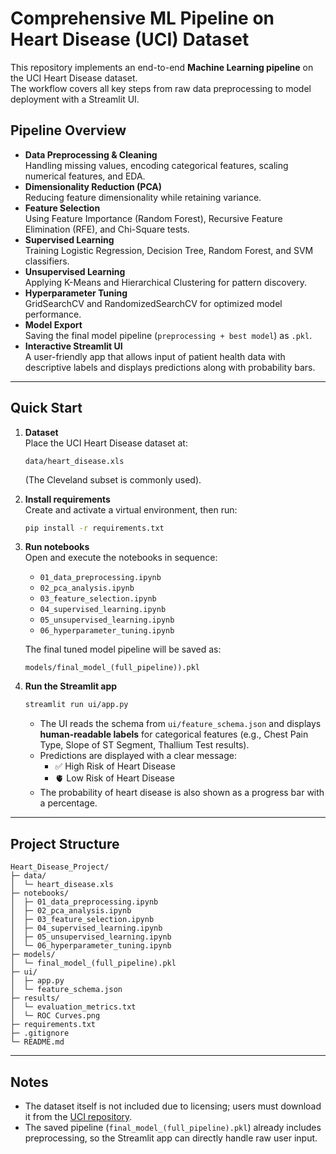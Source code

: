 # Comprehensive ML Pipeline on Heart Disease (UCI) Dataset

This repository implements an end-to-end **Machine Learning pipeline** on the UCI Heart Disease dataset.  
The workflow covers all key steps from raw data preprocessing to model deployment with a Streamlit UI.

## Pipeline Overview
- **Data Preprocessing & Cleaning**  
  Handling missing values, encoding categorical features, scaling numerical features, and EDA.
- **Dimensionality Reduction (PCA)**  
  Reducing feature dimensionality while retaining variance.
- **Feature Selection**  
  Using Feature Importance (Random Forest), Recursive Feature Elimination (RFE), and Chi-Square tests.
- **Supervised Learning**  
  Training Logistic Regression, Decision Tree, Random Forest, and SVM classifiers.
- **Unsupervised Learning**  
  Applying K-Means and Hierarchical Clustering for pattern discovery.
- **Hyperparameter Tuning**  
  GridSearchCV and RandomizedSearchCV for optimized model performance.
- **Model Export**  
  Saving the final model pipeline (`preprocessing + best model`) as `.pkl`.
- **Interactive Streamlit UI**  
  A user-friendly app that allows input of patient health data with descriptive labels and displays predictions along with probability bars.

---

## Quick Start

1. **Dataset**  
   Place the UCI Heart Disease dataset at:
   ```
   data/heart_disease.xls
   ```
   (The Cleveland subset is commonly used).

2. **Install requirements**  
   Create and activate a virtual environment, then run:
   ```bash
   pip install -r requirements.txt
   ```

3. **Run notebooks**  
   Open and execute the notebooks in sequence:
   - `01_data_preprocessing.ipynb`
   - `02_pca_analysis.ipynb`
   - `03_feature_selection.ipynb`
   - `04_supervised_learning.ipynb`
   - `05_unsupervised_learning.ipynb`
   - `06_hyperparameter_tuning.ipynb`

   The final tuned model pipeline will be saved as:
   ```
   models/final_model_(full_pipeline)).pkl
   ```

4. **Run the Streamlit app**
   ```bash
   streamlit run ui/app.py
   ```

   - The UI reads the schema from `ui/feature_schema.json` and displays **human-readable labels** for categorical features (e.g., Chest Pain Type, Slope of ST Segment, Thallium Test results).  
   - Predictions are displayed with a clear message:
     - ✅ High Risk of Heart Disease  
     - 🫀 Low Risk of Heart Disease  
   - The probability of heart disease is also shown as a progress bar with a percentage.

---

## Project Structure
```
Heart_Disease_Project/
├─ data/
│  └─ heart_disease.xls
├─ notebooks/
│  ├─ 01_data_preprocessing.ipynb
│  ├─ 02_pca_analysis.ipynb
│  ├─ 03_feature_selection.ipynb
│  ├─ 04_supervised_learning.ipynb
│  ├─ 05_unsupervised_learning.ipynb
│  └─ 06_hyperparameter_tuning.ipynb
├─ models/
│  └─ final_model_(full_pipeline).pkl
├─ ui/
│  ├─ app.py
│  └─ feature_schema.json
├─ results/
│  └─ evaluation_metrics.txt
│  └─ ROC Curves.png
├─ requirements.txt
├─ .gitignore
└─ README.md
```

---

## Notes
- The dataset itself is not included due to licensing; users must download it from the [UCI repository](https://archive.ics.uci.edu/ml/datasets/heart+Disease).
- The saved pipeline (`final_model_(full_pipeline).pkl`) already includes preprocessing, so the Streamlit app can directly handle raw user input.  
